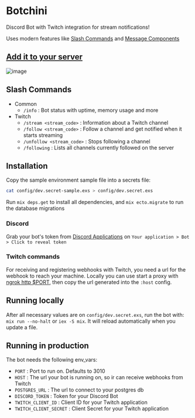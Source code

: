 # Botchini

Discord Bot with Twitch integration for stream notifications!

Uses modern features like [Slash Commands](https://blog.discord.com/slash-commands-are-here-8db0a385d9e6?gi=cb5c18566e7) and [Message Components](https://discord.com/developers/docs/interactions/message-components)

## [Add it to your server](https://discord.com/api/oauth2/authorize?client_id=814896826569195561&permissions=2048&scope=bot%20applications.commands)

![image](https://user-images.githubusercontent.com/15659967/121437344-89bb7180-c958-11eb-9d2f-034cf8b5f179.png)

## Slash Commands

 - Common
    - `/info` : Bot status with uptime, memory usage and more
 - Twitch
    - `/stream <stream_code>` : Information about a Twitch channel
    - `/follow <stream_code>` : Follow a channel and get notified when it starts streaming
    - `/unfollow <stream_code>` : Stops following a channel
    - `/following` : Lists all channels currently followed on the server

## Installation

Copy the sample environment sample file into a secrets file:

```bash
cat config/dev.secret-sample.exs > config/dev.secret.exs
```

Run `mix deps.get` to install all dependencies, and `mix ecto.migrate` to run the database migrations

### Discord

Grab your bot's token from [Discord Applications](https://discord.com/developers/applications) on `Your application > Bot > Click to reveal token`

### Twitch commands

For receiving and registering webhooks with Twitch, you need a url for the webhook to reach your machine. Locally you can use start a proxy with [ngrok http $PORT](https://ngrok.com/), then copy the url generated into the `:host` config.

## Running locally

After all necessary values are on `config/dev.secret.exs`, run the bot with: `mix run --no-halt` or `iex -S mix`. It will reload automatically when you update a file.

## Running in production

The bot needs the following env_vars:

 - `PORT` : Port to run on. Defaults to 3010
 - `HOST` : The url your bot is running on, so ir can receive webhooks from Twitch
 - `POSTGRES_URL` : The url to connect to your postgres db
 - `DISCORD_TOKEN` : Token for your Discord Bot
 - `TWITCH_CLIENT_ID` : Client ID for your Twitch application
 - `TWITCH_CLIENT_SECRET` : Client Secret for your Twitch application
